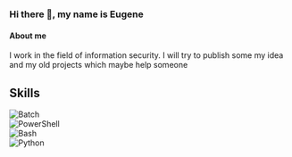 ### Hi there 👋, my name is Eugene  

#### About me  
I work in the field of information security. I will try to publish some my idea and my old projects which maybe help someone  

## Skills  
![Batch](https://img.shields.io/badge/-Batch-5C5C5C?logo=windows-terminal&logoColor=white)  
![PowerShell](https://img.shields.io/badge/-PowerShell-5391FE?logo=powershell&logoColor=white)  
![Bash](https://img.shields.io/badge/-Bash-4EAA25?logo=gnu-bash&logoColor=white)  
![Python](https://img.shields.io/badge/-Python-3776AB?logo=python&logoColor=white)









<!--
**evk1id/evk1id** is a ✨ _special_ ✨ repository because its `README.md` (this file) appears on your GitHub profile.

Here are some ideas to get you started:

- 🔭 I’m currently working on ...
- 🌱 I’m currently learning ...
- 👯 I’m looking to collaborate on ...
- 🤔 I’m looking for help with ...
- 💬 Ask me about ...
- 📫 How to reach me: ...
- 😄 Pronouns: ...
- ⚡ Fun fact: ...
-->
